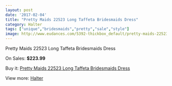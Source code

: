 ```yaml
---
layout: post
date: '2017-02-04'
title: "Pretty Maids 22523 Long Taffeta Bridesmaids Dress"
category: Halter
tags: ["unique","bridesmaids","pretty","sale","style"]
image: http://www.eudances.com/5392-thickbox_default/pretty-maids-22523-long-taffeta-bridesmaids-dress.jpg
---
```

Pretty Maids 22523 Long Taffeta Bridesmaids Dress

On Sales: **$223.99**
<a href="https://www.eudances.com/en/halter/1840-pretty-maids-22523-long-taffeta-bridesmaids-dress.html"><amp-img layout="responsive" width="600" height="600" src="//www.eudances.com/5392-thickbox_default/pretty-maids-22523-long-taffeta-bridesmaids-dress.jpg" alt="Pretty Maids 22523 Long Taffeta Bridesmaids Dress 0" /></a>
<a href="https://www.eudances.com/en/halter/1840-pretty-maids-22523-long-taffeta-bridesmaids-dress.html"><amp-img layout="responsive" width="600" height="600" src="//www.eudances.com/5394-thickbox_default/pretty-maids-22523-long-taffeta-bridesmaids-dress.jpg" alt="Pretty Maids 22523 Long Taffeta Bridesmaids Dress 1" /></a>
<a href="https://www.eudances.com/en/halter/1840-pretty-maids-22523-long-taffeta-bridesmaids-dress.html"><amp-img layout="responsive" width="600" height="600" src="//www.eudances.com/5393-thickbox_default/pretty-maids-22523-long-taffeta-bridesmaids-dress.jpg" alt="Pretty Maids 22523 Long Taffeta Bridesmaids Dress 2" /></a>

Buy it: [Pretty Maids 22523 Long Taffeta Bridesmaids Dress](https://www.eudances.com/en/halter/1840-pretty-maids-22523-long-taffeta-bridesmaids-dress.html "Pretty Maids 22523 Long Taffeta Bridesmaids Dress")

View more: [Halter](https://www.eudances.com/en/19-halter "Halter")